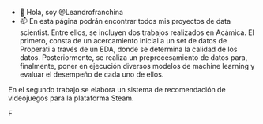 - 👋 Hola, soy @Leandrofranchina
- 📫 En esta página podrán encontrar todos mis proyectos de data scientist.
Entre ellos, se incluyen dos trabajos realizados en Acámica.
El primero, consta de un acercamiento inicial a un set de datos de Properati a través de un EDA, donde se determina la calidad de los datos.
Posteriormente, se realiza un preprocesamiento de datos para, finalmente, poner en ejecución diversos modelos de machine learning y evaluar el desempeño de cada uno de ellos.

En el segundo trabajo se elabora un sistema de recomendación de videojuegos para la plataforma Steam.


<!---
Leandrofranchina/Leandrofranchina is a ✨ special ✨ repository because its `README.md` (this file) appears on your GitHub profile.
You can click the Preview link to take a look at your changes.
--->
F
